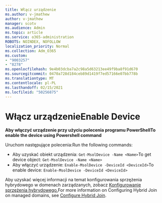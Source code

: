 ```yaml
---
title: Włącz urządzenie
ms.author: v-jmathew
author: v-jmathew
manager: scotv
ms.audience: Admin
ms.topic: article
ms.service: o365-administration
ROBOTS: NOINDEX, NOFOLLOW
localization_priority: Normal
ms.collection: Adm_O365
ms.custom:
- "9003257"
- "8278"
ms.openlocfilehash: 9e4b03dcba7a2c98a5d63213ee49f9ba8f91d670
ms.sourcegitcommit: 0470a728d184ceb89d1419f7ed57166e07bb778b
ms.translationtype: MT
ms.contentlocale: pl-PL
ms.lasthandoff: 02/15/2021
ms.locfileid: "50256875"
---
```

# <a name="enable-device"></a><span data-ttu-id="94e39-102">Włącz urządzenie</span><span class="sxs-lookup"><span data-stu-id="94e39-102">Enable Device</span></span>

<span data-ttu-id="94e39-103">**Aby włączyć urządzenie przy użyciu polecenia programu PowerShell**</span><span class="sxs-lookup"><span data-stu-id="94e39-103">**To enable the device using Powershell command**</span></span>

<span data-ttu-id="94e39-104">Uruchom następujące polecenia:</span><span class="sxs-lookup"><span data-stu-id="94e39-104">Run the following commands:</span></span>

- <span data-ttu-id="94e39-105">Aby uzyskać obiekt urządzenia: `Get-MsolDevice -Name <Name>`</span><span class="sxs-lookup"><span data-stu-id="94e39-105">To get device object: `Get-MsolDevice -Name <Name>`</span></span>
- <span data-ttu-id="94e39-106">Aby włączyć urządzenie: `Enable-MsolDevice -DeviceId <DeviceId>`</span><span class="sxs-lookup"><span data-stu-id="94e39-106">To enable device: `Enable-MsolDevice -DeviceId <DeviceId>`</span></span>

<span data-ttu-id="94e39-107">Aby uzyskać więcej informacji na temat konfigurowania sprzężenia hybrydowego w domenach zarządzanych, zobacz [Konfigurowanie sprzężenia hybrydowego.](https://docs.microsoft.com/azure/active-directory/devices/hybrid-azuread-join-managed-domains)</span><span class="sxs-lookup"><span data-stu-id="94e39-107">For more information on Configuring Hybrid Join on managed domains, see [Configure Hybrid Join](https://docs.microsoft.com/azure/active-directory/devices/hybrid-azuread-join-managed-domains).</span></span>
